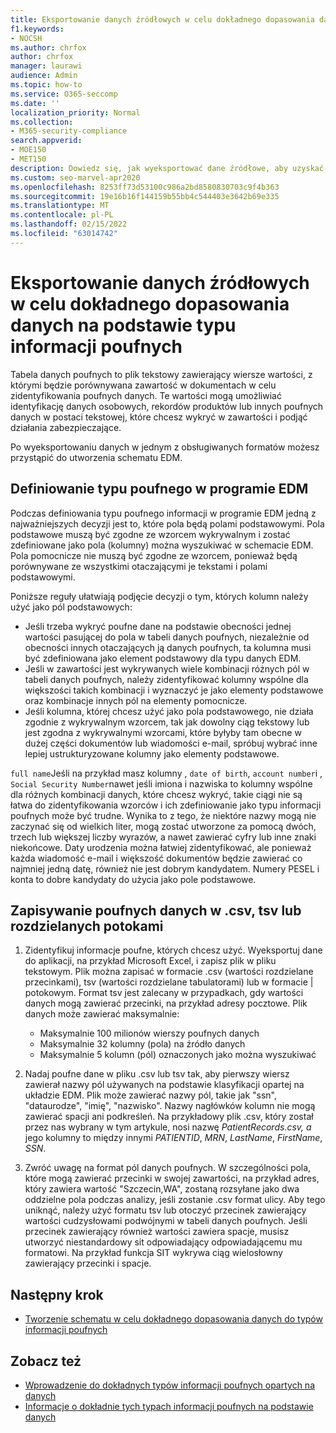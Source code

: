 ```yaml
---
title: Eksportowanie danych źródłowych w celu dokładnego dopasowania danych na podstawie typu informacji poufnych
f1.keywords:
- NOCSH
ms.author: chrfox
author: chrfox
manager: laurawi
audience: Admin
ms.topic: how-to
ms.service: O365-seccomp
ms.date: ''
localization_priority: Normal
ms.collection:
- M365-security-compliance
search.appverid:
- MOE150
- MET150
description: Dowiedz się, jak wyeksportować dane źródłowe, aby uzyskać dokładne dopasowanie danych na podstawie typu informacji poufnych.
ms.custom: seo-marvel-apr2020
ms.openlocfilehash: 8253ff73d53100c986a2bd8580830703c9f4b363
ms.sourcegitcommit: 19e16b16f144159b55bb4c544403e3642b69e335
ms.translationtype: MT
ms.contentlocale: pl-PL
ms.lasthandoff: 02/15/2022
ms.locfileid: "63014742"
---
```

# <a name="export-source-data-for-exact-data-match-based-sensitive-information-type"></a>Eksportowanie danych źródłowych w celu dokładnego dopasowania danych na podstawie typu informacji poufnych


Tabela danych poufnych to plik tekstowy zawierający wiersze wartości, z którymi będzie porównywana zawartość w dokumentach w celu zidentyfikowania poufnych danych. Te wartości mogą umożliwiać identyfikację danych osobowych, rekordów produktów lub innych poufnych danych w postaci tekstowej, które chcesz wykryć w zawartości i podjąć działania zabezpieczające.

Po wyeksportowaniu danych w jednym z obsługiwanych formatów możesz przystąpić do utworzenia schematu EDM.

## <a name="defining-your-edm-sensitive-type"></a>Definiowanie typu poufnego w programie EDM

Podczas definiowania typu poufnego informacji w programie EDM jedną z najważniejszych decyzji jest to, które pola będą polami podstawowymi. Pola podstawowe muszą być zgodne ze wzorcem wykrywalnym i zostać zdefiniowane jako pola (kolumny) można wyszukiwać w schemacie EDM. Pola pomocnicze nie muszą być zgodne ze wzorcem, ponieważ będą porównywane ze wszystkimi otaczającymi je tekstami i polami podstawowymi.

Poniższe reguły ułatwiają podjęcie decyzji o tym, których kolumn należy użyć jako pól podstawowych:

- Jeśli trzeba wykryć poufne dane na podstawie obecności jednej wartości pasującej do pola w tabeli danych poufnych, niezależnie od obecności innych otaczających ją danych poufnych, ta kolumna musi być zdefiniowana jako element podstawowy dla typu danych EDM. 
- Jeśli w zawartości jest wykrywanych wiele kombinacji różnych pól w tabeli danych poufnych, należy zidentyfikować kolumny wspólne dla większości takich kombinacji i wyznaczyć je jako elementy podstawowe oraz kombinacje innych pól na elementy pomocnicze.
- Jeśli kolumna, której chcesz użyć jako pola podstawowego, nie działa zgodnie z wykrywalnym wzorcem, tak jak dowolny ciąg tekstowy lub jest zgodna z wykrywalnymi wzorcami, które byłyby tam obecne w dużej części dokumentów lub wiadomości e-mail, spróbuj wybrać inne lepiej ustrukturyzowane kolumny jako elementy podstawowe.

`full name`Jeśli na przykład masz kolumny , `date of birth`, `account number`i , `Social Security Number`nawet jeśli imiona i nazwiska to kolumny wspólne dla różnych kombinacji danych, które chcesz wykryć, takie ciągi nie są łatwa do zidentyfikowania wzorców i ich zdefiniowanie jako typu informacji poufnych może być trudne. Wynika to z tego, że niektóre nazwy mogą nie zaczynać się od wielkich liter, mogą zostać utworzone za pomocą dwóch, trzech lub większej liczby wyrazów, a nawet zawierać cyfry lub inne znaki niekońcowe. Daty urodzenia można łatwiej zidentyfikować, ale ponieważ każda wiadomość e-mail i większość dokumentów będzie zawierać co najmniej jedną datę, również nie jest dobrym kandydatem. Numery PESEL i konta to dobre kandydaty do użycia jako pole podstawowe.

## <a name="save-sensitive-data-in-csv-tsv-or-pipe-separated-format"></a>Zapisywanie poufnych danych w .csv, tsv lub rozdzielanych potokami

1. Zidentyfikuj informacje poufne, których chcesz użyć. Wyeksportuj dane do aplikacji, na przykład Microsoft Excel, i zapisz plik w pliku tekstowym. Plik można zapisać w formacie .csv (wartości rozdzielane przecinkami), tsv (wartości rozdzielane tabulatorami) lub w formacie | potokowym. Format tsv jest zalecany w przypadkach, gdy wartości danych mogą zawierać przecinki, na przykład adresy pocztowe.
Plik danych może zawierać maksymalnie:
   - Maksymalnie 100 milionów wierszy poufnych danych
   - Maksymalnie 32 kolumny (pola) na źródło danych
   - Maksymalnie 5 kolumn (pól) oznaczonych jako można wyszukiwać

2. Nadaj poufne dane w pliku .csv lub tsv tak, aby pierwszy wiersz zawierał nazwy pól używanych na podstawie klasyfikacji opartej na układzie EDM. Plik może zawierać nazwy pól, takie jak "ssn", "dataurodze", "imię", "nazwisko". Nazwy nagłówków kolumn nie mogą zawierać spacji ani podkreśleń. Na przykładowy plik .csv, który został przez nas wybrany w tym artykule, nosi nazwę *PatientRecords.csv, a* jego kolumny to między innymi *PATIENTID*, *MRN*, *LastName*, *FirstName*, *SSN*.

3. Zwróć uwagę na format pól danych poufnych. W szczególności pola, które mogą zawierać przecinki w swojej zawartości, na przykład adres, który zawiera wartość "Szczecin,WA", zostaną rozsyłane jako dwa oddzielne pola podczas analizy, jeśli zostanie .csv format ulicy. Aby tego uniknąć, należy użyć formatu tsv lub otoczyć przecinek zawierający wartości cudzysłowami podwójnymi w tabeli danych poufnych. Jeśli przecinek zawierający również wartości zawiera spacje, musisz utworzyć niestandardowy sit odpowiadający odpowiadającemu mu formatowi. Na przykład funkcja SIT wykrywa ciąg wielosłowny zawierający przecinki i spacje.

## <a name="next-step"></a>Następny krok

- [Tworzenie schematu w celu dokładnego dopasowania danych do typów informacji poufnych](sit-get-started-exact-data-match-create-schema.md#create-the-schema-for-exact-data-match-based-sensitive-information-types)

## <a name="see-also"></a>Zobacz też

- [Wprowadzenie do dokładnych typów informacji poufnych opartych na danych](sit-get-started-exact-data-match-based-sits-overview.md#get-started-with-exact-data-match-based-sensitive-information-types)
- [Informacje o dokładnie tych typach informacji poufnych na podstawie danych](sit-learn-about-exact-data-match-based-sits.md#learn-about-exact-data-match-based-sensitive-information-types)
